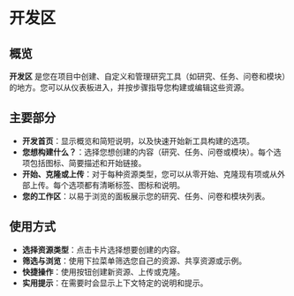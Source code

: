 # 开发区

## 概览

**开发区** 是您在项目中创建、自定义和管理研究工具（如研究、任务、问卷和模块）的地方。您可以从仪表板进入，并按步骤指导您构建或编辑这些资源。

## 主要部分

- **开发首页**：显示概览和简短说明，以及快速开始新工具构建的选项。
- **您想构建什么？**：选择您想创建的内容（研究、任务、问卷或模块）。每个选项包括图标、简要描述和开始链接。
- **开始、克隆或上传**：对于每种资源类型，您可以从零开始、克隆现有项或从外部上传。每个选项都有清晰标签、图标和说明。
- **您的工作区**：以易于浏览的面板展示您的研究、任务、问卷和模块列表。

## 使用方式

- **选择资源类型**：点击卡片选择想要创建的内容。
- **筛选与浏览**：使用下拉菜单筛选您自己的资源、共享资源或示例。
- **快捷操作**：使用按钮创建新资源、上传或克隆。
- **实用提示**：在需要时会显示上下文特定的说明和提示。